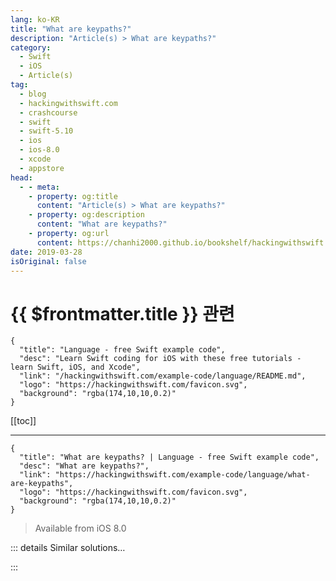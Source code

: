 ```yaml
---
lang: ko-KR
title: "What are keypaths?"
description: "Article(s) > What are keypaths?"
category:
  - Swift
  - iOS
  - Article(s)
tag: 
  - blog
  - hackingwithswift.com
  - crashcourse
  - swift
  - swift-5.10
  - ios
  - ios-8.0
  - xcode
  - appstore
head:
  - - meta:
    - property: og:title
      content: "Article(s) > What are keypaths?"
    - property: og:description
      content: "What are keypaths?"
    - property: og:url
      content: https://chanhi2000.github.io/bookshelf/hackingwithswift.com/example-code/language/what-are-keypaths.html
date: 2019-03-28
isOriginal: false
---
```


# {{ $frontmatter.title }} 관련

```component VPCard
{
  "title": "Language - free Swift example code",
  "desc": "Learn Swift coding for iOS with these free tutorials - learn Swift, iOS, and Xcode",
  "link": "/hackingwithswift.com/example-code/language/README.md",
  "logo": "https://hackingwithswift.com/favicon.svg",
  "background": "rgba(174,10,10,0.2)"
}
```

[[toc]]

---

```component VPCard
{
  "title": "What are keypaths? | Language - free Swift example code",
  "desc": "What are keypaths?",
  "link": "https://hackingwithswift.com/example-code/language/what-are-keypaths",
  "logo": "https://hackingwithswift.com/favicon.svg",
  "background": "rgba(174,10,10,0.2)"
}
```

> Available from iOS 8.0

<!-- TODO: 작성 -->

<!-- 
Swift keypaths are a way of storing uninvoked references to properties, which is a fancy way of saying they refer to a property itself rather than to that property’s value.

Here’s an example struct storing a name and maximum warp speed of a starship:

```swift
struct Starship {
    var name: String
    var maxWarp: Double
}

let voyager = Starship(name: "Voyager", maxWarp: 9.975)
```

Keypaths let us refer to the `name` or `maxWarp` properties without reading them directly, like this:

```swift
let nameKeyPath = \Starship.name
let warpKeyPath = \Starship.maxWarp
```

If you want to read those keypaths on a specific starship, Swift will return you the actual values attached to those properties:

```swift
print(voyager[keyPath: nameKeyPath])
print(voyager[keyPath: warpKeyPath])
```

In practice, this means you can refer to the same property in multiple places all using the same keypath - and if you decide you want a different property you can change it in just one place.

-->

::: details Similar solutions…

<!--
/example-code/language/what-is-a-tuple">What is a tuple? 
/example-code/language/what-is-the-ternary-operator">What is the ternary operator? 
/example-code/language/how-to-safely-use-reference-types-inside-value-types-with-isknownuniquelyreferenced">How to safely use reference types inside value types with isKnownUniquelyReferenced() 
/example-code/language/tips-for-android-developers-switching-to-swift">Tips for Android developers switching to Swift 
/example-code/language/how-to-convert-a-string-to-a-double">How to convert a string to a double</a>
-->

:::

